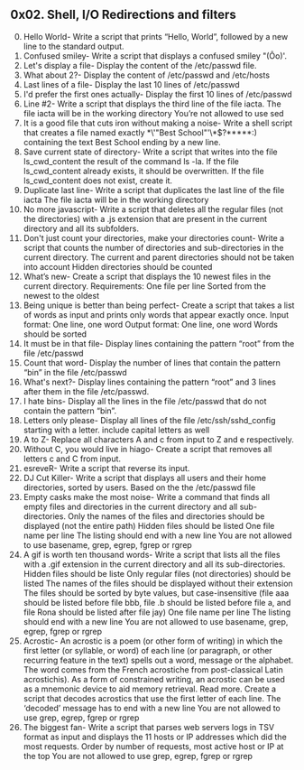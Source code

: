 ## 0x02. Shell, I/O Redirections and filters

0. Hello World- Write a script that prints “Hello, World”, followed by a new line to the standard output.
1. Confused smiley- Write a script that displays a confused smiley "(Ôo)'.
2. Let's display a file- Display the content of the /etc/passwd file.
3. What about 2?- Display the content of /etc/passwd and /etc/hosts
4. Last lines of a file- Display the last 10 lines of /etc/passwd
5. I'd prefer the first ones actually- Display the first 10 lines of /etc/passwd
6. Line #2- Write a script that displays the third line of the file iacta.
The file iacta will be in the working directory
You’re not allowed to use sed
7. It is a good file that cuts iron without making a noise- Write a shell script that creates a file named exactly \*\\'"Best School"\'\\*$\?\*\*\*\*\*:) containing the text Best School ending by a new line.
8. Save current state of directory- Write a script that writes into the file ls_cwd_content the result of the command ls -la. If the file ls_cwd_content already exists, it should be overwritten. If the file ls_cwd_content does not exist, create it.
9. Duplicate last line- Write a script that duplicates the last line of the file iacta
The file iacta will be in the working directory
10. No more javascript- Write a script that deletes all the regular files (not the directories) with a .js extension that are present in the current directory and all its subfolders.
11. Don't just count your directories, make your directories count- Write a script that counts the number of directories and sub-directories in the current directory.
The current and parent directories should not be taken into account
Hidden directories should be counted
12. What’s new- Create a script that displays the 10 newest files in the current directory.
Requirements:
One file per line
Sorted from the newest to the oldest
13. Being unique is better than being perfect- Create a script that takes a list of words as input and prints only words that appear exactly once.
Input format: One line, one word
Output format: One line, one word
Words should be sorted
14. It must be in that file- Display lines containing the pattern “root” from the file /etc/passwd
15. Count that word- Display the number of lines that contain the pattern “bin” in the file /etc/passwd
16. What's next?- Display lines containing the pattern “root” and 3 lines after them in the file /etc/passwd.
17. I hate bins- Display all the lines in the file /etc/passwd that do not contain the pattern “bin”.
18. Letters only please- Display all lines of the file /etc/ssh/sshd_config starting with a letter.
include capital letters as well
19. A to Z- Replace all characters A and c from input to Z and e respectively.
20. Without C, you would live in hiago- Create a script that removes all letters c and C from input.
21. esreveR- Write a script that reverse its input.
22. DJ Cut Killer- Write a script that displays all users and their home directories, sorted by users.
Based on the the /etc/passwd file
23. Empty casks make the most noise- Write a command that finds all empty files and directories in the current directory and all sub-directories.
Only the names of the files and directories should be displayed (not the entire path)
Hidden files should be listed
One file name per line
The listing should end with a new line
You are not allowed to use basename, grep, egrep, fgrep or rgrep
24. A gif is worth ten thousand words- Write a script that lists all the files with a .gif extension in the current directory and all its sub-directories.
Hidden files should be liste
Only regular files (not directories) should be listed
The names of the files should be displayed without their extension
The files should be sorted by byte values, but case-insensitive (file aaa should be listed before file bbb, file .b should be listed before file a, and file Rona should be listed after file jay)
One file name per line
The listing should end with a new line
You are not allowed to use basename, grep, egrep, fgrep or rgrep
25. Acrostic- An acrostic is a poem (or other form of writing) in which the first letter (or syllable, or word) of each line (or paragraph, or other recurring feature in the text) spells out a word, message or the alphabet. The word comes from the French acrostiche from post-classical Latin acrostichis). As a form of constrained writing, an acrostic can be used as a mnemonic device to aid memory retrieval. Read more.
Create a script that decodes acrostics that use the first letter of each line.
The ‘decoded’ message has to end with a new line
You are not allowed to use grep, egrep, fgrep or rgrep
26. The biggest fan- Write a script that parses web servers logs in TSV format as input and displays the 11 hosts or IP addresses which did the most requests.
Order by number of requests, most active host or IP at the top
You are not allowed to use grep, egrep, fgrep or rgrep
